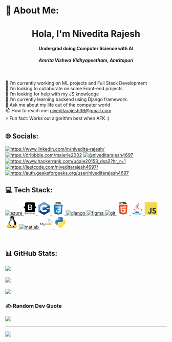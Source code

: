 # 💫 About Me:
<h1 align="center">Hola, I'm Nivedita Rajesh</h1>
<h4 align="center">Undergrad doing Computer Science with AI</h4>
<h5 align="center">Amrita Vishwa Vidhyapeetham, Amritapuri</h5>
<br>

🔭 I’m currently working on ML projects and Full Stack Development<br>👯 I’m looking to collaborate on some Front-end projects.<br>🤝 I’m looking for help with my JS knowledge<br>🌱 I’m currently learning backend using Django framework.<br>💬 Ask me about my life out of the computer world<br>📫 How to reach me: niveditarajesh36@gmail.com<br>⚡ Fun fact: Works out algorithm best when AFK :)


## 🌐 Socials:
<p align="left">
<a href="https://linkedin.com/in/https://www.linkedin.com/in/nivedita-rajesh/" target="blank"><img align="center" src="https://raw.githubusercontent.com/rahuldkjain/github-profile-readme-generator/master/src/images/icons/Social/linked-in-alt.svg" alt="https://www.linkedin.com/in/nivedita-rajesh/" height="30" width="40" /></a>
<a href="https://dribbble.com/https://dribbble.com/malerie2002" target="blank"><img align="center" src="https://raw.githubusercontent.com/rahuldkjain/github-profile-readme-generator/master/src/images/icons/Social/dribbble.svg" alt="https://dribbble.com/malerie2002" height="30" width="40" /></a>
<a href="https://medium.com/@niveditarajesh4697" target="blank"><img align="center" src="https://raw.githubusercontent.com/rahuldkjain/github-profile-readme-generator/master/src/images/icons/Social/medium.svg" alt="@niveditarajesh4697" height="30" width="40" /></a>
<a href="https://www.hackerrank.com/https://www.hackerrank.com/u4aie20153_dsa2?hr_r=1" target="blank"><img align="center" src="https://raw.githubusercontent.com/rahuldkjain/github-profile-readme-generator/master/src/images/icons/Social/hackerrank.svg" alt="https://www.hackerrank.com/u4aie20153_dsa2?hr_r=1" height="30" width="40" /></a>
<a href="https://www.leetcode.com/https://leetcode.com/niveditarajesh4697/" target="blank"><img align="center" src="https://raw.githubusercontent.com/rahuldkjain/github-profile-readme-generator/master/src/images/icons/Social/leet-code.svg" alt="https://leetcode.com/niveditarajesh4697/" height="30" width="40" /></a>
<a href="https://auth.geeksforgeeks.org/user/https://auth.geeksforgeeks.org/user/niveditarajesh4697" target="blank"><img align="center" src="https://raw.githubusercontent.com/rahuldkjain/github-profile-readme-generator/master/src/images/icons/Social/geeks-for-geeks.svg" alt="https://auth.geeksforgeeks.org/user/niveditarajesh4697" height="30" width="40" /></a>
</p>

## 💻 Tech Stack:
<p align="left"> <a href="https://azure.microsoft.com/en-in/" target="_blank" rel="noreferrer"> <img src="https://www.vectorlogo.zone/logos/microsoft_azure/microsoft_azure-icon.svg" alt="azure" width="40" height="40"/> </a> <a href="https://getbootstrap.com" target="_blank" rel="noreferrer"> <img src="https://raw.githubusercontent.com/devicons/devicon/master/icons/bootstrap/bootstrap-plain-wordmark.svg" alt="bootstrap" width="40" height="40"/> </a> <a href="https://www.w3schools.com/cpp/" target="_blank" rel="noreferrer"> <img src="https://raw.githubusercontent.com/devicons/devicon/master/icons/cplusplus/cplusplus-original.svg" alt="cplusplus" width="40" height="40"/> </a> <a href="https://www.w3schools.com/css/" target="_blank" rel="noreferrer"> <img src="https://raw.githubusercontent.com/devicons/devicon/master/icons/css3/css3-original-wordmark.svg" alt="css3" width="40" height="40"/> </a> <a href="https://www.djangoproject.com/" target="_blank" rel="noreferrer"> <img src="https://cdn.worldvectorlogo.com/logos/django.svg" alt="django" width="40" height="40"/> </a> <a href="https://www.figma.com/" target="_blank" rel="noreferrer"> <img src="https://www.vectorlogo.zone/logos/figma/figma-icon.svg" alt="figma" width="40" height="40"/> </a> <a href="https://git-scm.com/" target="_blank" rel="noreferrer"> <img src="https://www.vectorlogo.zone/logos/git-scm/git-scm-icon.svg" alt="git" width="40" height="40"/> </a> <a href="https://www.w3.org/html/" target="_blank" rel="noreferrer"> <img src="https://raw.githubusercontent.com/devicons/devicon/master/icons/html5/html5-original-wordmark.svg" alt="html5" width="40" height="40"/> </a> <a href="https://www.java.com" target="_blank" rel="noreferrer"> <img src="https://raw.githubusercontent.com/devicons/devicon/master/icons/java/java-original.svg" alt="java" width="40" height="40"/> </a> <a href="https://developer.mozilla.org/en-US/docs/Web/JavaScript" target="_blank" rel="noreferrer"> <img src="https://raw.githubusercontent.com/devicons/devicon/master/icons/javascript/javascript-original.svg" alt="javascript" width="40" height="40"/> </a> <a href="https://www.linux.org/" target="_blank" rel="noreferrer"> <img src="https://raw.githubusercontent.com/devicons/devicon/master/icons/linux/linux-original.svg" alt="linux" width="40" height="40"/> </a> <a href="https://www.mathworks.com/" target="_blank" rel="noreferrer"> <img src="https://upload.wikimedia.org/wikipedia/commons/2/21/Matlab_Logo.png" alt="matlab" width="40" height="40"/> </a> <a href="https://www.mysql.com/" target="_blank" rel="noreferrer"> <img src="https://raw.githubusercontent.com/devicons/devicon/master/icons/mysql/mysql-original-wordmark.svg" alt="mysql" width="40" height="40"/> </a> <a href="https://www.python.org" target="_blank" rel="noreferrer"> <img src="https://raw.githubusercontent.com/devicons/devicon/master/icons/python/python-original.svg" alt="python" width="40" height="40"/> </a> </p>
<br>

## 📊 GitHub Stats:
![](https://github-readme-stats.vercel.app/api?username=nivedita-rajesh&theme=midnight-purple&hide_border=false&include_all_commits=true&count_private=true)<br/><br>
![](https://github-readme-streak-stats.herokuapp.com/?user=nivedita-rajesh&theme=midnight-purple&hide_border=false)<br/><br>
![](https://github-readme-stats.vercel.app/api/top-langs/?username=nivedita-rajesh&theme=midnight-purple&hide_border=false&include_all_commits=true&count_private=true&layout=compact)
<br>
### ✍️ Random Dev Quote
![](https://quotes-github-readme.vercel.app/api?type=horizontal&theme=radical)

---
[![](https://visitcount.itsvg.in/api?id=nivedita-rajesh&icon=5&color=12)](https://visitcount.itsvg.in)

<!-- Proudly created with GPRM ( https://gprm.itsvg.in ) -->
